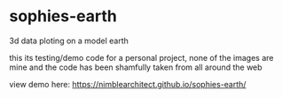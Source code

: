 # sophies-earth
3d data ploting on a model earth

this its testing/demo code for a personal project,  none of the images are mine and the code has been shamfully taken from all around the web

view demo here: https://nimblearchitect.github.io/sophies-earth/
